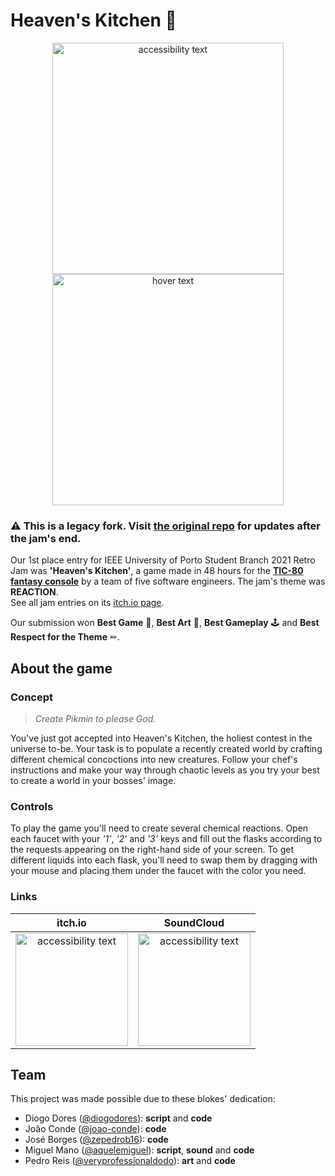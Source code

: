 # Heaven's Kitchen 🧪

<p align="center">
  <img src="https://i.imgur.com/jUjiyVf.gif" width="370" alt="accessibility text">
  <img src="https://i.imgur.com/ORQ6u7v.gif" width="370" title="hover text"> 
</p>

### ⚠ This is a legacy fork. Visit [**the original repo**](https://github.com/veryprofessionaldodo/Heavens-Kitchen) for updates after the jam's end.

Our 1st place entry for IEEE University of Porto Student Branch 2021 Retro Jam was **'Heaven's Kitchen'**, a game made in 48 hours for the **[TIC-80 fantasy console](https://tic80.com/)** by a team of five software engineers. The jam's theme was **REACTION**.  
See all jam entries on its [itch.io page](https://itch.io/jam/retrojam2021/entries).

Our submission won **Best Game** 🥇, **Best Art** 🎨, **Best Gameplay** 🕹 and **Best Respect for the Theme** ✏.

## About the game

### Concept

> *Create Pikmin to please God.*

You've just got accepted into Heaven's Kitchen, the holiest contest in the universe to-be. Your task is to populate a recently created world by crafting different chemical concoctions into new creatures. Follow your chef's instructions and make your way through chaotic levels as you try your best to create a world in your bosses' image.

### Controls

To play the game you'll need to create several chemical reactions. Open each faucet with your *'1'*, *'2'* and *'3'* keys and fill out the flasks according to the requests appearing on the right-hand side of your screen. To get different liquids into each flask, you'll need to swap them by dragging with your mouse and placing them under the faucet with the color you need.

### Links

itch.io             |  SoundCloud
:-------------------------:|:-------------------------:
<a href="https://zepedrob16.itch.io/heavens-kitchen"><img src="https://encrypted-tbn0.gstatic.com/images?q=tbn:ANd9GcT19O8YQH0c3v66Sjf83mkReL6QRqcL0uBli-mTUTyAjKXItreOHIDRRoJSdaYYD3-oJtQ&usqp=CAU" width="180" alt="accessibility text"></a> | <a href="https://soundcloud.com/aquelemiguel/sets/heavens-kitchen-ost"><img src="https://i.imgur.com/MkWRCUt.png" width="180" alt="accessibility text"></a>

## Team

This project was made possible due to these blokes' dedication:  
<ul>
  <li>Diogo Dores (<a href=https://github.com/diogodores>@diogodores</a>): <strong>script</strong> and <strong>code</strong></li>
  <li>João Conde (<a href=https://github.com/joao-conde>@joao-conde</a>): <strong>code</strong></li>
  <li>José Borges (<a href=https://github.com/zepedrob16>@zepedrob16</a>): <strong>code</strong></li>
  <li>Miguel Mano (<a href=https://github.com/aquelemiguel>@aquelemiguel</a>): <strong>script</strong>, <strong>sound</strong> and <strong>code</strong></li>
  <li>Pedro Reis (<a href=https://github.com/veryprofessionaldodo>@veryprofessionaldodo</a>): <strong>art</strong> and <strong>code</strong></li>
</ul>
